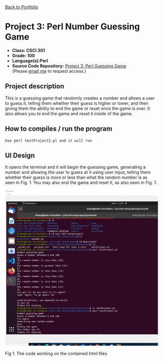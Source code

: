 [Back to Portfolio](./)

Project 3: Perl Number Guessing Game
===============

-   **Class: CSCI 301** 
-   **Grade: 100**
-   **Language(s):Perl**
-   **Source Code Repository:** [Project 3: Perl Guessing Game](https://github.com/BACollins96/csci-301-testproject)  
    (Please [email me](mailto:bacollins1@csustudent.net?subject=GitHub%20Access) to request access.)

## Project description

This is a guessing game that randomly creates a number and allows a user to guess it, telling them whether their guess is higher or lower, and then giving them the ability to end the game or reset once the game is over. It also allows you to end the game and reset it inside of the game.

## How to compiles / run the program

```
Use perl testProject2.pl and it will run
```

## UI Design

It opens the terminal and it will begin the guessing game, generating a number and allowing the user to guess at it using user input, telling them whether their guess is more or less than what the random number is as seen in Fig. 1. You may also end the game and reset it, as also seen in Fig. 1.

![screenshot](Seniorscreenshots/Screenshot(93).png)

Fig 1. The code working on the contained html files

